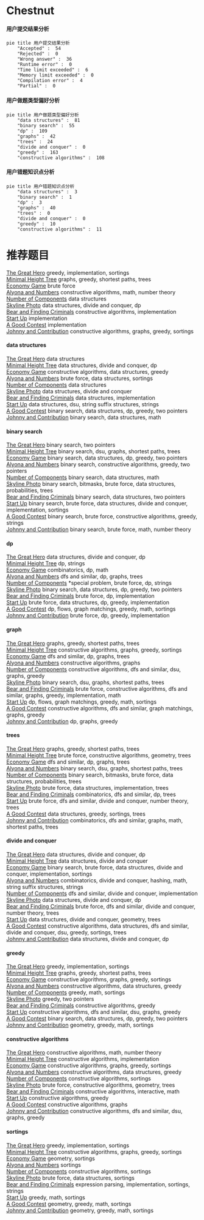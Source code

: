 # Chestnut
<!-- tabs:start -->
#### **用户提交结果分析**

```mermaid
pie title 用户提交结果分析
    "Accepted" :  54
    "Rejected" :  0
    "Wrong answer" :  36
    "Runtime error" :  0
    "Time limit exceeded" :  6
    "Memory limit exceeded" :  0
    "Compilation error" :  4
    "Partial" :  0
```
#### **用户做题类型偏好分析**

```mermaid
pie title 用户做题类型偏好分析
    "data structures" :  81
    "binary search" :  55
    "dp" :  109
    "graphs" :  42
    "trees" :  24
    "divide and conquer" :  0
    "greedy" :  163
    "constructive algorithms" :  108
```
#### **用户错题知识点分析**

```mermaid
pie title 用户错题知识点分析
    "data structures" :  3
    "binary search" :  1
    "dp" :  3
    "graphs" :  40
    "trees" :  0
    "divide and conquer" :  0
    "greedy" :  10
    "constructive algorithms" :  11
```
<!-- tabs:end -->
# 推荐题目
[The Great Hero](http://codeforces.com/problemset/problem/1480/B)		greedy,
                        implementation,
                        sortings		  
[Minimal Height Tree](http://codeforces.com/problemset/problem/1437/D)		graphs,
                        greedy,
                        shortest paths,
                        trees		  
[Economy Game](http://codeforces.com/problemset/problem/681/B)		brute force		  
[Alyona and Numbers](http://codeforces.com/problemset/problem/682/A)		constructive algorithms,
                        math,
                        number theory		  
[Number of Components](http://codeforces.com/problemset/problem/1270/H)		data structures		  
[Skyline Photo](http://codeforces.com/problemset/problem/1482/E)		data structures,
                        divide and conquer,
                        dp		  
[Bear and Finding Criminals](http://codeforces.com/problemset/problem/680/B)		constructive algorithms,
                        implementation		  
[Start Up](https://codeforces.com/contest/421/problem/B)		implementation		  
[A Good Contest](http://codeforces.com/problemset/problem/681/A)		implementation		  
[Johnny and Contribution](https://codeforces.com/contest/1362/problem/D)		constructive algorithms,
                        graphs,
                        greedy,
                        sortings		  
<!-- tabs:start -->
#### **data structures**
[The Great Hero](http://codeforces.com/problemset/problem/1270/H)		data structures		  
[Minimal Height Tree](http://codeforces.com/problemset/problem/1482/E)		data structures,
                        divide and conquer,
                        dp		  
[Economy Game](http://codeforces.com/problemset/problem/681/C)		constructive algorithms,
                        data structures,
                        greedy		  
[Alyona and Numbers](http://codeforces.com/problemset/problem/103/D)		brute force,
                        data structures,
                        sortings		  
[Number of Components](http://codeforces.com/problemset/problem/455/D)		data structures		  
[Skyline Photo](http://codeforces.com/problemset/problem/526/F)		data structures,
                        divide and conquer		  
[Bear and Finding Criminals](http://codeforces.com/problemset/problem/1234/B2)		data structures,
                        implementation		  
[Start Up](http://codeforces.com/problemset/problem/452/E)		data structures,
                        dsu,
                        string suffix structures,
                        strings		  
[A Good Contest](http://codeforces.com/problemset/problem/1492/C)		binary search,
                        data structures,
                        dp,
                        greedy,
                        two pointers		  
[Johnny and Contribution](http://codeforces.com/problemset/problem/1490/G)		binary search,
                        data structures,
                        math		  
#### **binary search**
[The Great Hero](http://codeforces.com/problemset/problem/620/D)		binary search,
                        two pointers		  
[Minimal Height Tree](http://codeforces.com/problemset/problem/1253/F)		binary search,
                        dsu,
                        graphs,
                        shortest paths,
                        trees		  
[Economy Game](http://codeforces.com/problemset/problem/1492/C)		binary search,
                        data structures,
                        dp,
                        greedy,
                        two pointers		  
[Alyona and Numbers](http://codeforces.com/problemset/problem/1463/D)		binary search,
                        constructive algorithms,
                        greedy,
                        two pointers		  
[Number of Components](http://codeforces.com/problemset/problem/1490/G)		binary search,
                        data structures,
                        math		  
[Skyline Photo](http://codeforces.com/problemset/problem/1479/D)		binary search,
                        bitmasks,
                        brute force,
                        data structures,
                        probabilities,
                        trees		  
[Bear and Finding Criminals](http://codeforces.com/problemset/problem/1436/E)		binary search,
                        data structures,
                        two pointers		  
[Start Up](http://codeforces.com/problemset/problem/1461/D)		binary search,
                        brute force,
                        data structures,
                        divide and conquer,
                        implementation,
                        sortings		  
[A Good Contest](http://codeforces.com/problemset/problem/1493/C)		binary search,
                        brute force,
                        constructive algorithms,
                        greedy,
                        strings		  
[Johnny and Contribution](http://codeforces.com/problemset/problem/1487/D)		binary search,
                        brute force,
                        math,
                        number theory		  
#### **dp**
[The Great Hero](http://codeforces.com/problemset/problem/1482/E)		data structures,
                        divide and conquer,
                        dp		  
[Minimal Height Tree](http://codeforces.com/problemset/problem/682/D)		dp,
                        strings		  
[Economy Game](http://codeforces.com/problemset/problem/145/C)		combinatorics,
                        dp,
                        math		  
[Alyona and Numbers](http://codeforces.com/problemset/problem/682/C)		dfs and similar,
                        dp,
                        graphs,
                        trees		  
[Number of Components](http://codeforces.com/problemset/problem/159/D)		*special problem,
                        brute force,
                        dp,
                        strings		  
[Skyline Photo](http://codeforces.com/problemset/problem/1492/C)		binary search,
                        data structures,
                        dp,
                        greedy,
                        two pointers		  
[Bear and Finding Criminals](https://codeforces.com/contest/1457/problem/C)		brute force,
                        dp,
                        implementation		  
[Start Up](http://codeforces.com/problemset/problem/1491/C)		brute force,
                        data structures,
                        dp,
                        greedy,
                        implementation		  
[A Good Contest](http://codeforces.com/problemset/problem/1437/C)		dp,
                        flows,
                        graph matchings,
                        greedy,
                        math,
                        sortings		  
[Johnny and Contribution](http://codeforces.com/problemset/problem/1499/B)		brute force,
                        dp,
                        greedy,
                        implementation		  
#### **graph**
[The Great Hero](http://codeforces.com/problemset/problem/1437/D)		graphs,
                        greedy,
                        shortest paths,
                        trees		  
[Minimal Height Tree](https://codeforces.com/contest/1362/problem/D)		constructive algorithms,
                        graphs,
                        greedy,
                        sortings		  
[Economy Game](http://codeforces.com/problemset/problem/682/C)		dfs and similar,
                        dp,
                        graphs,
                        trees		  
[Alyona and Numbers](http://codeforces.com/problemset/problem/1242/E)		constructive algorithms,
                        graphs		  
[Number of Components](http://codeforces.com/problemset/problem/1133/F2)		constructive algorithms,
                        dfs and similar,
                        dsu,
                        graphs,
                        greedy		  
[Skyline Photo](http://codeforces.com/problemset/problem/1253/F)		binary search,
                        dsu,
                        graphs,
                        shortest paths,
                        trees		  
[Bear and Finding Criminals](http://codeforces.com/problemset/problem/1487/C)		brute force,
                        constructive algorithms,
                        dfs and similar,
                        graphs,
                        greedy,
                        implementation,
                        math		  
[Start Up](http://codeforces.com/problemset/problem/1437/C)		dp,
                        flows,
                        graph matchings,
                        greedy,
                        math,
                        sortings		  
[A Good Contest](http://codeforces.com/problemset/problem/1470/D)		constructive algorithms,
                        dfs and similar,
                        graph matchings,
                        graphs,
                        greedy		  
[Johnny and Contribution](http://codeforces.com/problemset/problem/1476/C)		dp,
                        graphs,
                        greedy		  
#### **trees**
[The Great Hero](http://codeforces.com/problemset/problem/1437/D)		graphs,
                        greedy,
                        shortest paths,
                        trees		  
[Minimal Height Tree](http://codeforces.com/problemset/problem/452/B)		brute force,
                        constructive algorithms,
                        geometry,
                        trees		  
[Economy Game](http://codeforces.com/problemset/problem/682/C)		dfs and similar,
                        dp,
                        graphs,
                        trees		  
[Alyona and Numbers](http://codeforces.com/problemset/problem/1253/F)		binary search,
                        dsu,
                        graphs,
                        shortest paths,
                        trees		  
[Number of Components](http://codeforces.com/problemset/problem/1479/D)		binary search,
                        bitmasks,
                        brute force,
                        data structures,
                        probabilities,
                        trees		  
[Skyline Photo](http://codeforces.com/problemset/problem/1511/C)		brute force,
                        data structures,
                        implementation,
                        trees		  
[Bear and Finding Criminals](http://codeforces.com/problemset/problem/1499/F)		combinatorics,
                        dfs and similar,
                        dp,
                        trees		  
[Start Up](http://codeforces.com/problemset/problem/1491/E)		brute force,
                        dfs and similar,
                        divide and conquer,
                        number theory,
                        trees		  
[A Good Contest](http://codeforces.com/problemset/problem/1466/D)		data structures,
                        greedy,
                        sortings,
                        trees		  
[Johnny and Contribution](http://codeforces.com/problemset/problem/1495/D)		combinatorics,
                        dfs and similar,
                        graphs,
                        math,
                        shortest paths,
                        trees		  
#### **divide and conquer**
[The Great Hero](http://codeforces.com/problemset/problem/1482/E)		data structures,
                        divide and conquer,
                        dp		  
[Minimal Height Tree](http://codeforces.com/problemset/problem/526/F)		data structures,
                        divide and conquer		  
[Economy Game](http://codeforces.com/problemset/problem/1461/D)		binary search,
                        brute force,
                        data structures,
                        divide and conquer,
                        implementation,
                        sortings		  
[Alyona and Numbers](http://codeforces.com/problemset/problem/1466/G)		combinatorics,
                        divide and conquer,
                        hashing,
                        math,
                        string suffix structures,
                        strings		  
[Number of Components](http://codeforces.com/problemset/problem/1490/D)		dfs and similar,
                        divide and conquer,
                        implementation		  
[Skyline Photo](https://codeforces.com/contest/1483/problem/C)		data structures,
                        divide and conquer,
                        dp		  
[Bear and Finding Criminals](http://codeforces.com/problemset/problem/1491/E)		brute force,
                        dfs and similar,
                        divide and conquer,
                        number theory,
                        trees		  
[Start Up](http://codeforces.com/problemset/problem/1303/G)		data structures,
                        divide and conquer,
                        geometry,
                        trees		  
[A Good Contest](http://codeforces.com/problemset/problem/1494/D)		constructive algorithms,
                        data structures,
                        dfs and similar,
                        divide and conquer,
                        dsu,
                        greedy,
                        sortings,
                        trees		  
[Johnny and Contribution](http://codeforces.com/problemset/problem/1482/E)		data structures,
                        divide and conquer,
                        dp		  
#### **greedy**
[The Great Hero](http://codeforces.com/problemset/problem/1480/B)		greedy,
                        implementation,
                        sortings		  
[Minimal Height Tree](http://codeforces.com/problemset/problem/1437/D)		graphs,
                        greedy,
                        shortest paths,
                        trees		  
[Economy Game](https://codeforces.com/contest/1362/problem/D)		constructive algorithms,
                        graphs,
                        greedy,
                        sortings		  
[Alyona and Numbers](http://codeforces.com/problemset/problem/681/C)		constructive algorithms,
                        data structures,
                        greedy		  
[Number of Components](http://codeforces.com/problemset/problem/1189/B)		greedy,
                        math,
                        sortings		  
[Skyline Photo](http://codeforces.com/problemset/problem/1251/C)		greedy,
                        two pointers		  
[Bear and Finding Criminals](http://codeforces.com/problemset/problem/1474/E)		constructive algorithms,
                        greedy		  
[Start Up](http://codeforces.com/problemset/problem/1133/F2)		constructive algorithms,
                        dfs and similar,
                        dsu,
                        graphs,
                        greedy		  
[A Good Contest](http://codeforces.com/problemset/problem/1492/C)		binary search,
                        data structures,
                        dp,
                        greedy,
                        two pointers		  
[Johnny and Contribution](https://codeforces.com/contest/1496/problem/C)		geometry,
                        greedy,
                        math,
                        sortings		  
#### **constructive algorithms**
[The Great Hero](http://codeforces.com/problemset/problem/682/A)		constructive algorithms,
                        math,
                        number theory		  
[Minimal Height Tree](http://codeforces.com/problemset/problem/680/B)		constructive algorithms,
                        implementation		  
[Economy Game](https://codeforces.com/contest/1362/problem/D)		constructive algorithms,
                        graphs,
                        greedy,
                        sortings		  
[Alyona and Numbers](http://codeforces.com/problemset/problem/681/C)		constructive algorithms,
                        data structures,
                        greedy		  
[Number of Components](http://codeforces.com/problemset/problem/254/A)		constructive algorithms,
                        sortings		  
[Skyline Photo](http://codeforces.com/problemset/problem/452/B)		brute force,
                        constructive algorithms,
                        geometry,
                        trees		  
[Bear and Finding Criminals](https://codeforces.com/contest/680/problem/C)		constructive algorithms,
                        interactive,
                        math		  
[Start Up](http://codeforces.com/problemset/problem/1474/E)		constructive algorithms,
                        greedy		  
[A Good Contest](http://codeforces.com/problemset/problem/1242/E)		constructive algorithms,
                        graphs		  
[Johnny and Contribution](http://codeforces.com/problemset/problem/1133/F2)		constructive algorithms,
                        dfs and similar,
                        dsu,
                        graphs,
                        greedy		  
#### **sortings**
[The Great Hero](http://codeforces.com/problemset/problem/1480/B)		greedy,
                        implementation,
                        sortings		  
[Minimal Height Tree](https://codeforces.com/contest/1362/problem/D)		constructive algorithms,
                        graphs,
                        greedy,
                        sortings		  
[Economy Game](http://codeforces.com/problemset/problem/681/E)		geometry,
                        sortings		  
[Alyona and Numbers](http://codeforces.com/problemset/problem/682/B)		sortings		  
[Number of Components](http://codeforces.com/problemset/problem/254/A)		constructive algorithms,
                        sortings		  
[Skyline Photo](http://codeforces.com/problemset/problem/103/D)		brute force,
                        data structures,
                        sortings		  
[Bear and Finding Criminals](http://codeforces.com/problemset/problem/34/C)		expression parsing,
                        implementation,
                        sortings,
                        strings		  
[Start Up](http://codeforces.com/problemset/problem/1189/B)		greedy,
                        math,
                        sortings		  
[A Good Contest](https://codeforces.com/contest/1496/problem/C)		geometry,
                        greedy,
                        math,
                        sortings		  
[Johnny and Contribution](http://codeforces.com/problemset/problem/1495/A)		geometry,
                        greedy,
                        math,
                        sortings		  
<!-- tabs:end -->
